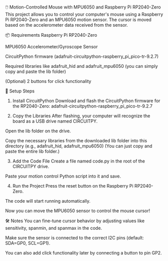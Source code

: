 🖱️ Motion-Controlled Mouse with MPU6050 and Raspberry Pi RP2040-Zero
This project allows you to control your computer's mouse using a Raspberry Pi RP2040-Zero and an MPU6050 motion sensor.
The cursor is moved based on the accelerometer data received from the sensor.

📦 Requirements
Raspberry Pi RP2040-Zero

MPU6050 Accelerometer/Gyroscope Sensor

CircuitPython firmware (adafruit-circuitpython-raspberry_pi_pico-tr-9.2.7)

Required libraries like adafruit_hid and adafruit_mpu6050
(you can simply copy and paste the lib folder)

(Optional) 2 buttons for click functionality

🚀 Setup Steps
1. Install CircuitPython
Download and flash the CircuitPython firmware for the RP2040-Zero:
adafruit-circuitpython-raspberry_pi_pico-tr-9.2.7

2. Copy the Libraries
After flashing, your computer will recognize the board as a USB drive named CIRCUITPY.

Open the lib folder on the drive.

Copy the necessary libraries from the downloaded lib folder into this directory
(e.g., adafruit_hid, adafruit_mpu6050)
(You can just copy and paste the entire lib folder.)

3. Add the Code File
Create a file named code.py in the root of the CIRCUITPY drive.

Paste your motion control Python script into it and save.

4. Run the Project
Press the reset button on the Raspberry Pi RP2040-Zero.

The code will start running automatically.

Now you can move the MPU6050 sensor to control the mouse cursor!

🛠️ Notes
You can fine-tune cursor behavior by adjusting values like sensitivity, spanmin, and spanmax in the code.

Make sure the sensor is connected to the correct I2C pins (default: SDA=GP0, SCL=GP1).

You can also add click functionality later by connecting a button to pin GP2.